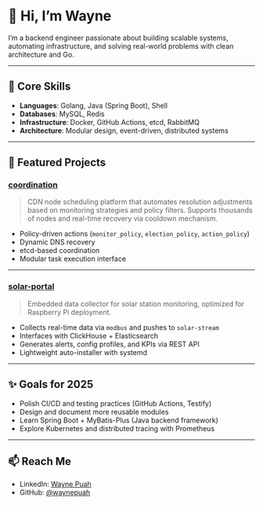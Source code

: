 # 👋 Hi, I’m Wayne

I’m a backend engineer passionate about building scalable systems, automating infrastructure, and solving real-world problems with clean architecture and Go.

---

## 🧠 Core Skills

- **Languages**: Golang, Java (Spring Boot), Shell
- **Databases**: MySQL, Redis
- **Infrastructure**: Docker, GitHub Actions, etcd, RabbitMQ
- **Architecture**: Modular design, event-driven, distributed systems

---

## 🚀 Featured Projects

### [coordination](https://github.com/vvx2/coordination)
> CDN node scheduling platform that automates resolution adjustments based on monitoring strategies and policy filters. Supports thousands of nodes and real-time recovery via cooldown mechanism.

- Policy-driven actions (`monitor_policy`, `election_policy`, `action_policy`)
- Dynamic DNS recovery
- etcd-based coordination
- Modular task execution interface

---

### [solar-portal](https://github.com/vvx2/dataweb)
> Embedded data collector for solar station monitoring, optimized for Raspberry Pi deployment.

- Collects real-time data via `modbus` and pushes to `solar-stream`
- Interfaces with ClickHouse + Elasticsearch
- Generates alerts, config profiles, and KPIs via REST API
- Lightweight auto-installer with systemd

---

## ✨ Goals for 2025

- Polish CI/CD and testing practices (GitHub Actions, Testify)
- Design and document more reusable modules
- Learn Spring Boot + MyBatis-Plus (Java backend framework)
- Explore Kubernetes and distributed tracing with Prometheus

---

## 📫 Reach Me

- LinkedIn: [Wayne Puah](www.linkedin.com/in/wayne-puah)
- GitHub: [@waynepuah](https://github.com/vvx2)
